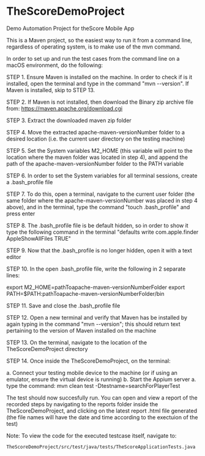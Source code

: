 # TheScoreDemoProject
 Demo Automation Project for theScore Mobile App

 This is a Maven project, so the easiest way to run it from a command line, regardless of operating system, is to make use of the mvn command.
 
 In order to set up and run the test cases from the command line on a macOS environment, do the following:

 STEP 1. Ensure Maven is installed on the machine. In order to check if is it installed, open the terminal and type in the command "mvn --version". If Maven is installed, skip to STEP 13.

 STEP 2. If Maven is not installed, then download the Binary zip archive file from: https://maven.apache.org/download.cgi

 STEP 3. Extract the downloaded maven zip folder

 STEP 4. Move the extracted apache-maven-versionNumber folder to a desired location (i.e. the current user directory on the testing machine)

 STEP 5. Set the System variables M2_HOME (this variable will point to the location where the maven folder was located in step 4), and append the path of the apache-maven-versionNumber folder to the PATH variable

 STEP 6. In order to set the System variables for all terminal sessions, create a .bash_profile file

 STEP 7. To do this, open a terminal, navigate to the current user folder (the same folder where the apache-maven-versionNumber was placed in step 4 above), and in the terminal, type the command "touch .bash_profile" and press enter

 STEP 8. The .bash_profile file is be default hidden, so in order to show it type the following command in the terminal "defaults write com.apple.finder AppleShowAllFiles TRUE"

 STEP 9. Now that the .bash_profile is no longer hidden, open it with a text editor

 STEP 10. In the open .bash_profile file, write the following in 2 separate lines: 
 
 export M2_HOME=pathToapache-maven-versionNumberFolder
 export PATH=$PATH:pathToapache-maven-versionNumberFolder/bin

 STEP 11. Save and close the .bash_profile file

 STEP 12. Open a new terminal and verify that Maven has be installed by again typing in the command "mvn --version"; this should return text pertaining to the version of Maven installed on the machine

 STEP 13. On the terminal, navigate to the location of the TheScoreDemoProject directory

 STEP 14. Once inside the TheScoreDemoProject, on the terminal:

 a. Connect your testing mobile device to the machine (or if using an emulator, ensure the virtual device is running)
 b. Start the Appium server
 a. type the command: mvn clean test -Dtestname=searchForPlayerTest

 The test should now succesfully run. You can open and view a report of the recorded steps by navigating to the reports folder inside the TheScoreDemoProject, and clicking on the latest report .html file generated (the file names will have the date and time according to the exectuion of the test)

 Note: To view the code for the executed testcase itself, navigate to:

    TheScoreDemoProject/src/test/java/tests/TheScoreApplicationTests.java
